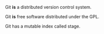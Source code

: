 Git **is** a distributed version control system.

Git **is** free software distributed under the GPL.

Git has a mutable index called stage.